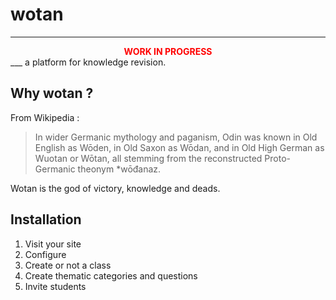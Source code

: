 <style>
div.redcenter{
  text-align:center;
  color:red;
  font-weight:bold;
}
</style>
# wotan

___
<div class="redcenter">WORK IN PROGRESS</div>
___
a platform for knowledge revision.

## Why wotan ?

From Wikipedia :
> In wider Germanic mythology and paganism, Odin was known in Old English as Wōden, in Old Saxon as Wōdan, and in Old High German as Wuotan or Wōtan, all stemming from the reconstructed Proto-Germanic theonym *wōđanaz.

Wotan is the god of victory, knowledge and deads.


## Installation

1. Visit your site
2. Configure
3. Create or not a class
4. Create thematic categories and questions
5. Invite students


